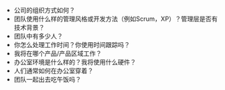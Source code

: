 - 公司的组织方式如何？
- 团队使用什么样的管理风格或开发方法（例如Scrum，XP）？管理层是否有技术背景？
- 团队中有多少人？
- 你怎么处理工作时间？你使用时间跟踪吗？
- 我将在哪个产品/产品区域工作？
- 办公室环境是什么样的？我将使用什么硬件？
- 人们通常如何在办公室穿着？
- 团队一起出去吃午饭吗？

